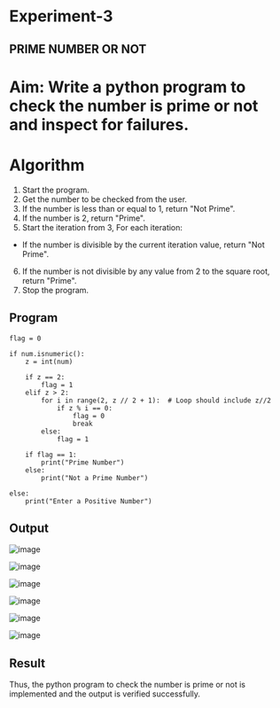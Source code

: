 # Experiment-3
## PRIME NUMBER OR NOT

# Aim: Write a python program to check the number is prime or not and inspect for failures. 

# Algorithm
1. Start the program.
2. Get the number to be checked from the user.
3. If the number is less than or equal to 1, return "Not Prime".
4. If the number is 2, return "Prime".
5. Start the iteration from 3, For each iteration:
 - If the number is divisible by the current iteration value, return "Not Prime".
6. If the number is not divisible by any value from 2 to the square root, return "Prime".
7. Stop the program. 

## Program
```num = input("Enter a number: ")  
flag = 0  

if num.isnumeric():  
    z = int(num)  

    if z == 2:  
        flag = 1  
    elif z > 2:  
        for i in range(2, z // 2 + 1):  # Loop should include z//2
            if z % i == 0:  
                flag = 0  
                break  
        else:  
            flag = 1  

    if flag == 1:  
        print("Prime Number")  
    else:  
        print("Not a Prime Number")  

else:  
    print("Enter a Positive Number")
```
## Output
![image](https://github.com/user-attachments/assets/0531d3c8-885b-46bb-8de9-4e3bfb6d8050)

![image](https://github.com/user-attachments/assets/76480681-b3e2-4a6c-8418-0db2dd4537b1)

![image](https://github.com/user-attachments/assets/5bc360dc-f453-4ed8-845e-09de189e283a)

![image](https://github.com/user-attachments/assets/b99f555e-af96-453d-be20-9e691f120e3b)

![image](https://github.com/user-attachments/assets/2f93744a-b1cf-4320-8e19-50aaeb14d221)

![image](https://github.com/user-attachments/assets/10a0de27-9705-425c-a4ae-d4c34a3be8bb)

## Result
Thus, the python program to check the number is prime or not is implemented and the output is 
verified successfully.

